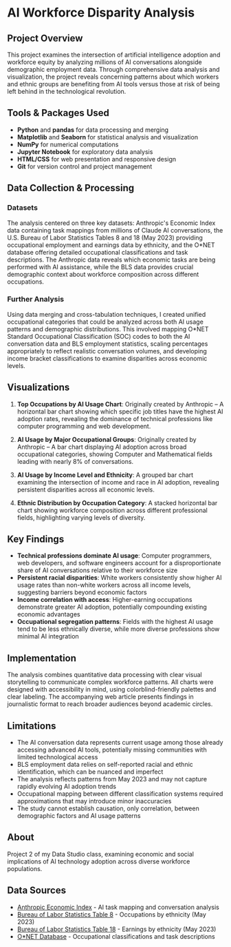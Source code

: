 # AI Workforce Disparity Analysis
## Project Overview

This project examines the intersection of artificial intelligence adoption and workforce equity by analyzing millions of AI conversations alongside demographic employment data. Through comprehensive data analysis and visualization, the project reveals concerning patterns about which workers and ethnic groups are benefiting from AI tools versus those at risk of being left behind in the technological revolution.

## Tools & Packages Used

- **Python** and **pandas** for data processing and merging
- **Matplotlib** and **Seaborn** for statistical analysis and visualization
- **NumPy** for numerical computations
- **Jupyter Notebook** for exploratory data analysis
- **HTML/CSS** for web presentation and responsive design
- **Git** for version control and project management

## Data Collection & Processing

### Datasets
The analysis centered on three key datasets: Anthropic's Economic Index data containing task mappings from millions of Claude AI conversations, the U.S. Bureau of Labor Statistics Tables 8 and 18 (May 2023) providing occupational employment and earnings data by ethnicity, and the O*NET database offering detailed occupational classifications and task descriptions. The Anthropic data reveals which economic tasks are being performed with AI assistance, while the BLS data provides crucial demographic context about workforce composition across different occupations.

### Further Analysis
Using data merging and cross-tabulation techniques, I created unified occupational categories that could be analyzed across both AI usage patterns and demographic distributions. This involved mapping O*NET Standard Occupational Classification (SOC) codes to both the AI conversation data and BLS employment statistics, scaling percentages appropriately to reflect realistic conversation volumes, and developing income bracket classifications to examine disparities across economic levels.

## Visualizations

1. **Top Occupations by AI Usage Chart**: Originally created by Anthropic – A horizontal bar chart showing which specific job titles have the highest AI adoption rates, revealing the dominance of technical professions like computer programming and web development.

2. **AI Usage by Major Occupational Groups**: Originally created by Anthropic – A bar chart displaying AI adoption across broad occupational categories, showing Computer and Mathematical fields leading with nearly 8% of conversations.

3. **AI Usage by Income Level and Ethnicity**: A grouped bar chart examining the intersection of income and race in AI adoption, revealing persistent disparities across all economic levels.

4. **Ethnic Distribution by Occupation Category**: A stacked horizontal bar chart showing workforce composition across different professional fields, highlighting varying levels of diversity.

## Key Findings

- **Technical professions dominate AI usage**: Computer programmers, web developers, and software engineers account for a disproportionate share of AI conversations relative to their workforce size
- **Persistent racial disparities**: White workers consistently show higher AI usage rates than non-white workers across all income levels, suggesting barriers beyond economic factors
- **Income correlation with access**: Higher-earning occupations demonstrate greater AI adoption, potentially compounding existing economic advantages
- **Occupational segregation patterns**: Fields with the highest AI usage tend to be less ethnically diverse, while more diverse professions show minimal AI integration

## Implementation

The analysis combines quantitative data processing with clear visual storytelling to communicate complex workforce patterns. All charts were designed with accessibility in mind, using colorblind-friendly palettes and clear labeling. The accompanying web article presents findings in journalistic format to reach broader audiences beyond academic circles.

## Limitations

- The AI conversation data represents current usage among those already accessing advanced AI tools, potentially missing communities with limited technological access
- BLS employment data relies on self-reported racial and ethnic identification, which can be nuanced and imperfect
- The analysis reflects patterns from May 2023 and may not capture rapidly evolving AI adoption trends
- Occupational mapping between different classification systems required approximations that may introduce minor inaccuracies
- The study cannot establish causation, only correlation, between demographic factors and AI usage patterns

## About
Project 2 of my Data Studio class, examining economic and social implications of AI technology adoption across diverse workforce populations.

## Data Sources
- [Anthropic Economic Index](https://github.com/anthropics/economic-index) - AI task mapping and conversation analysis
- [Bureau of Labor Statistics Table 8](https://www.bls.gov/cps/cpsaat08.htm) - Occupations by ethnicity (May 2023)
- [Bureau of Labor Statistics Table 18](https://www.bls.gov/cps/cpsaat18.htm) - Earnings by ethnicity (May 2023)
- [O*NET Database](https://www.onetonline.org/) - Occupational classifications and task descriptions
